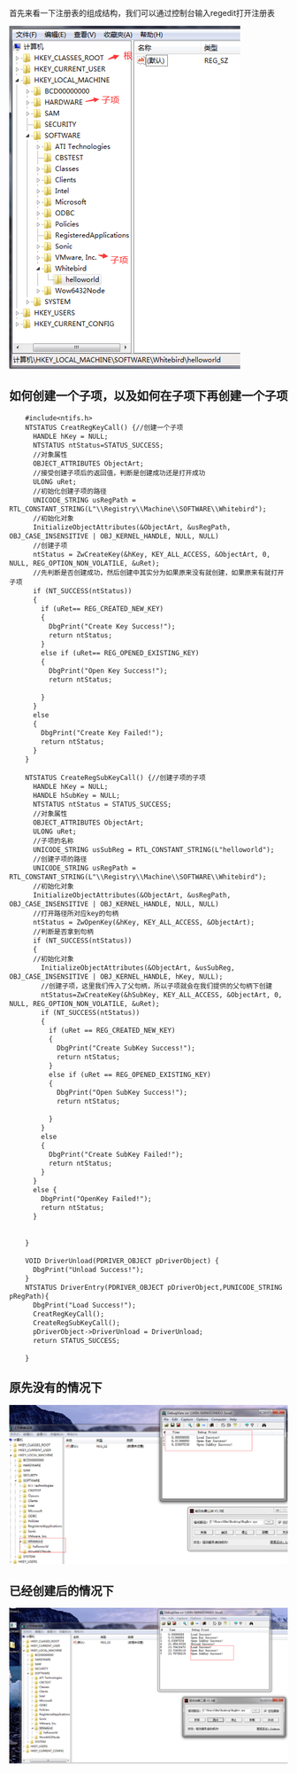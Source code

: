 首先来看一下注册表的组成结构，我们可以通过控制台输入regedit打开注册表

![](https://raw.githubusercontent.com/Whitebird0/tuchuang/main/QQ%E6%88%AA%E5%9B%BE20211208221834.png)

如何创建一个子项，以及如何在子项下再创建一个子项
---

        #include<ntifs.h>	
        NTSTATUS CreatRegKeyCall() {//创建一个子项
          HANDLE hKey = NULL;
          NTSTATUS ntStatus=STATUS_SUCCESS;
          //对象属性
          OBJECT_ATTRIBUTES ObjectArt; 
          //接受创建子项后的返回值，判断是创建成功还是打开成功
          ULONG uRet;
          //初始化创建子项的路径
          UNICODE_STRING usRegPath = RTL_CONSTANT_STRING(L"\\Registry\\Machine\\SOFTWARE\\Whitebird");
          //初始化对象
          InitializeObjectAttributes(&ObjectArt, &usRegPath, OBJ_CASE_INSENSITIVE | OBJ_KERNEL_HANDLE, NULL, NULL)
          //创建子项
          ntStatus = ZwCreateKey(&hKey, KEY_ALL_ACCESS, &ObjectArt, 0, NULL, REG_OPTION_NON_VOLATILE, &uRet);
          //先判断是否创建成功，然后创建中其实分为如果原来没有就创建，如果原来有就打开子项
          if (NT_SUCCESS(ntStatus))
          {
            if (uRet== REG_CREATED_NEW_KEY)
            {
              DbgPrint("Create Key Success!");
              return ntStatus;
            }
            else if (uRet== REG_OPENED_EXISTING_KEY)
            {
              DbgPrint("Open Key Success!");
              return ntStatus;

            }
          }
          else
          {
            DbgPrint("Create Key Failed!");
            return ntStatus;
          }
        }

        NTSTATUS CreateRegSubKeyCall() {//创建子项的子项
          HANDLE hKey = NULL;
          HANDLE hSubKey = NULL;
          NTSTATUS ntStatus = STATUS_SUCCESS;
          //对象属性
          OBJECT_ATTRIBUTES ObjectArt;
          ULONG uRet;
          //子项的名称
          UNICODE_STRING usSubReg = RTL_CONSTANT_STRING(L"helloworld");
          //创建子项的路径
          UNICODE_STRING usRegPath = RTL_CONSTANT_STRING(L"\\Registry\\Machine\\SOFTWARE\\Whitebird");
          //初始化对象
          InitializeObjectAttributes(&ObjectArt, &usRegPath, OBJ_CASE_INSENSITIVE | OBJ_KERNEL_HANDLE, NULL, NULL)
          //打开路径所对应key的句柄
          ntStatus = ZwOpenKey(&hKey, KEY_ALL_ACCESS, &ObjectArt);
          //判断是否拿到句柄
          if (NT_SUCCESS(ntStatus))
          {
          //初始化对象
            InitializeObjectAttributes(&ObjectArt, &usSubReg, OBJ_CASE_INSENSITIVE | OBJ_KERNEL_HANDLE, hKey, NULL);
            //创建子项，这里我们传入了父句柄，所以子项就会在我们提供的父句柄下创建
            ntStatus=ZwCreateKey(&hSubKey, KEY_ALL_ACCESS, &ObjectArt, 0, NULL, REG_OPTION_NON_VOLATILE, &uRet);
            if (NT_SUCCESS(ntStatus))
            {
              if (uRet == REG_CREATED_NEW_KEY)
              {
                DbgPrint("Create SubKey Success!");
                return ntStatus;
              }
              else if (uRet == REG_OPENED_EXISTING_KEY)
              {
                DbgPrint("Open SubKey Success!");
                return ntStatus;

              }
            }
            else
            {
              DbgPrint("Create SubKey Failed!");
              return ntStatus;
            }
          }
          else {
            DbgPrint("OpenKey Failed!");
            return ntStatus;
          }


        }

        VOID DriverUnload(PDRIVER_OBJECT pDriverObject) {
          DbgPrint("Unload Success!");
        }
        NTSTATUS DriverEntry(PDRIVER_OBJECT pDriverObject,PUNICODE_STRING pRegPath){
          DbgPrint("Load Success!");
          CreatRegKeyCall();
          CreateRegSubKeyCall();
          pDriverObject->DriverUnload = DriverUnload; 
          return STATUS_SUCCESS;

        }
        
 原先没有的情况下
 ---
 
 ![](https://raw.githubusercontent.com/Whitebird0/tuchuang/main/QQ%E6%88%AA%E5%9B%BE20211208222544.png)
 
 已经创建后的情况下
 ---
 
 ![](https://raw.githubusercontent.com/Whitebird0/tuchuang/main/QQ%E6%88%AA%E5%9B%BE20211208222559.png)
